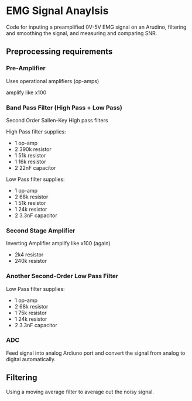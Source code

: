 # EMG Signal Anaylsis

Code for inputing a preamplified 0V-5V EMG signal on an Arudino, filtering and smoothing the signal, and measuring and comparing SNR.

## Preprocessing requirements

### Pre-Amplifier

Uses operational amplifiers (op-amps)

amplify like x100

### Band Pass Filter (High Pass + Low Pass)

Second Order Sallen-Key High pass filters

High Pass filter supplies:
* 1 op-amp
* 2 390k resistor
* 1 51k resistor
* 1 16k resistor
* 2 22nF capacitor

Low Pass filter supplies:

* 1 op-amp
* 2 68k resistor
* 1 51k resistor
* 1 24k resistor
* 2 3.3nF capacitor

### Second Stage Amplifier

Inverting Amplifier
amplify like x100 (again)

* 2k4 resistor
* 240k resistor

### Another Second-Order Low Pass Filter

Low Pass filter supplies:

* 1 op-amp
* 2 68k resistor
* 1 75k resistor
* 1 24k resistor
* 2 3.3nF capacitor

### ADC

Feed signal into analog Ardiuno port and convert the signal from analog to digital automatically. 

## Filtering

Using a moving average filter to average out the noisy signal.
